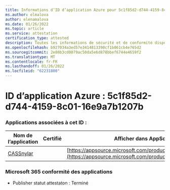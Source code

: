 ```yaml
---
title: Informations d’ID d’application Azure pour 5c1f85d2-d744-4159-8c01-16e9a7b1207b
ms.author: elmalova
author: elenamalova
ms.date: 01/26/2022
ms.topic: article
ms.service: attestation
certification_type: attested
description: Toutes les informations de sécurité et de conformité disponibles pour 5c1f85d2-d744-4159-8c01-16e9a7b1207b.
ms.openlocfilehash: b927034a3ed57e3414813398cf1b061cb4e765d2
ms.sourcegitcommit: 2e80b3cd0079ac50da5e6d878bbef6744e4659f2
ms.translationtype: MT
ms.contentlocale: fr-FR
ms.lasthandoff: 01/26/2022
ms.locfileid: "62231800"
---
```

# <a name="azure-app-id-5c1f85d2-d744-4159-8c01-16e9a7b1207b"></a>ID d’application Azure : 5c1f85d2-d744-4159-8c01-16e9a7b1207b


### <a name="apps-associated-with-this-id"></a>Applications associées à cet ID :
| **Nom de l’application** | **Certifié** | **Afficher dans AppSource** |
|--------------|---------------|-----------------------|
| [CASSnylar](https://docs.microsoft.com/microsoft-365-app-certification/forward/WA200003186) |  | [https://appsource.microsoft.com/product/office/WA200003186](https://appsource.microsoft.com/product/office/WA200003186) |

### <a name="microsoft-365-app-compliance-status"></a>Microsoft 365 conformité des applications
- Publisher statut attestaton : Terminé
